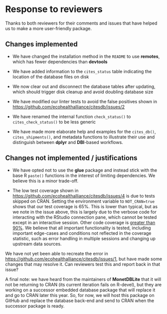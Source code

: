 # Response to reviewers

Thanks to both reviewers for their comments and issues that have 
helped us to make a more user-friendly package.


## Changes implemented

- We have changed the installation method in the `README` to use **remotes**, 
  which has fewer dependencies than **devtools**
  
- We have added information to the `cites_status` table indicating the location 
  of the database files on disk

- We now clear out and disconnect the database tables after updating, which
  should trigger disk cleanup and avoid doubling database size
  
- We have modified our linter tests to avoid the false positives shown in
  https://github.com/ecohealthalliance/citesdb/issues/2
  
- We have renamed the internal function `check_status()` to `cites_check_status()`
  to be less generic
  
- We have made more elaborate help and examples for the `cites_db()`, 
  `cites_shipments()`, and metadata functions to illustrate their use and
  distinguish between **dplyr** and **DBI**-based workflows.


## Changes not implemented / justifications

- We have opted not to use the **glue** package and instead stick with the base
  R `paste()` functions in the interest of limiting dependencies. We believe
  this is a minor trade-off.
  
- The low test coverage shown in https://github.com/ecohealthalliance/citesdb/issues/4
  is due to tests skipped on CRAN. Setting the environment variable to 
  `NOT_CRAN=true` shows that our test coverage is 65%. This is lower than
  typical, but as we note in the issue above, this is largely due to the 
  verbose code for interacting with the RStudio connection pane, which cannot be
  tested except in an interactive session. Other code coverage is 
  [greater than 90%](https://codecov.io/gh/ecohealthalliance/citesdb/tree/master/R).
  We believe that all important functionality is tested, including important
  edge-cases and conditions not reflected in the coverage statistic, such as
  error handling in multiple sessions and changing up upstream data sources.
  
We have not yet been able to recreate the error in
https://github.com/ecohealthalliance/citesdb/issues/1, but have made some
changes that may resolve it. Can reviewers test this and report back in that
issue?

A final note: we have heard from the maintainers of **MonetDBLite** that it will 
not be returning to CRAN (its current iteration fails on R-devel), but they are
working on a successor embedded database package that will replace it and go
to CRAN later this year. So, for now, we will host this package on GitHub and
replace the database back-end and send to CRAN when the successor package is ready.
